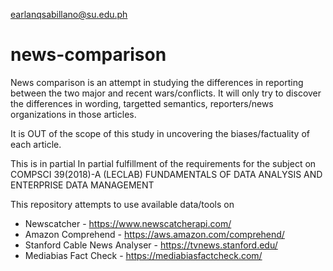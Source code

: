 
earlanqsabillano@su.edu.ph

# news-comparison
News comparison is an attempt in studying the differences in reporting between the two major and recent wars/conflicts. It will only try to discover the differences in wording, targetted semantics, reporters/news organizations in those articles. 

It is OUT of the scope of this study in uncovering the biases/factuality of each article.

This is in partial 
In partial fulfillment of the requirements for the subject on
COMPSCI 39(2018)-A (LECLAB) FUNDAMENTALS OF DATA ANALYSIS AND ENTERPRISE DATA MANAGEMENT

This repository attempts to use available data/tools on
- Newscatcher - https://www.newscatcherapi.com/
- Amazon Comprehend - https://aws.amazon.com/comprehend/
- Stanford Cable News Analyser - https://tvnews.stanford.edu/
- Mediabias Fact Check - https://mediabiasfactcheck.com/

